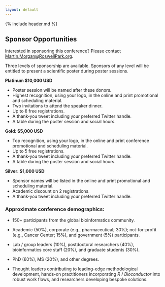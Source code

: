 ```yaml
---
layout: default
---
```


{% include header.md %}

## Sponsor Opportunities

Interested in sponsoring this conference? Please contact
Martin.Morgan@RoswellPark.org.

Three levels of sponsorship are available. Sponsors of any level will
be entitled to present a scientific poster during poster sessions.

**Platinum $10,000 USD**

- Poster session will be named after these donors.
- Highest recognition, using your logo, in the online and print promotional and scheduling material.
- Two invitations to attend the speaker dinner.
- Up to 8 free registrations.
- A thank-you tweet including your preferred Twitter handle.
- A table during the poster session and social hours.

**Gold: $5,000 USD**

- Top recognition, using your logo, in the online and print conference promotional and scheduling material.
- Up to 5 free registrations.
- A thank-you tweet including your preferred Twitter handle.
- A table during the poster session and social hours.

**Silver: $1,000 USD**

- Sponsor names will be listed in the online and print promotional and scheduling material.
- Academic discount on 2 registrations.
- A thank-you tweet including your preferred Twitter handle.

### Approximate conference demographics:

- 150+ participants from the global bioinformatics community.

- Academic (50%), corporate (e.g., pharmaceutical; 30%);
  not-for-profit (e.g., Cancer Center; 15%), and government (5%)
  participants.

- Lab / group leaders (10%), postdoctoral researchers (40%),
  bioinformatics core staff (20%), and graduate students (30%).

- PhD (60%), MS (20%), and other degrees.

- Thought leaders contributing to leading-edge methodological
  development, hands-on practitioners incorporating _R_ /
  _Bioconductor_ into robust work flows, and researchers developing
  bespoke solutions.
